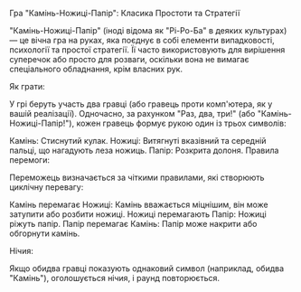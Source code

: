 

Гра "Камінь-Ножиці-Папір": Класика Простоти та Стратегії

"Камінь-Ножиці-Папір" (іноді відома як "Рі-Ро-Ба" в деяких культурах) — це вічна гра на руках, яка поєднує в собі елементи випадковості, психології та простої стратегії. Її часто використовують для вирішення суперечок або просто для розваги, оскільки вона не вимагає спеціального обладнання, крім власних рук.

Як грати:

У грі беруть участь два гравці (або гравець проти комп'ютера, як у вашій реалізації). Одночасно, за рахунком "Раз, два, три!" (або "Камінь-Ножиці-Папір!"), кожен гравець формує рукою один із трьох символів:

Камінь: Стиснутий кулак.
Ножиці: Витягнуті вказівний та середній пальці, що нагадують леза ножиць.
Папір: Розкрита долоня.
Правила перемоги:

Переможець визначається за чіткими правилами, які створюють циклічну перевагу:

Камінь перемагає Ножиці: Камінь вважається міцнішим, він може затупити або розбити ножиці.
Ножиці перемагають Папір: Ножиці ріжуть папір.
Папір перемагає Камінь: Папір може накрити або обгорнути камінь.

Нічия:

Якщо обидва гравці показують однаковий символ (наприклад, обидва "Камінь"), оголошується нічия, і раунд повторюється.
